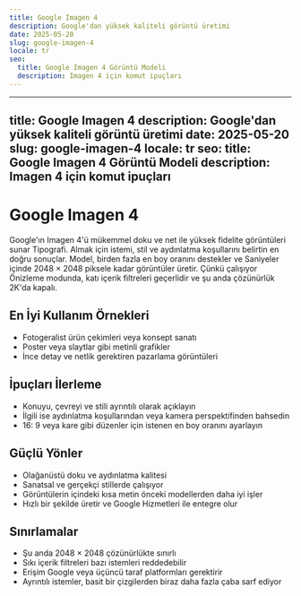 ```yaml
---
title: Google Imagen 4
description: Google'dan yüksek kaliteli görüntü üretimi
date: 2025-05-20
slug: google-imagen-4
locale: tr
seo:
  title: Google Imagen 4 Görüntü Modeli
  description: Imagen 4 için komut ipuçları
---
```


---
title: Google Imagen 4
description: Google'dan yüksek kaliteli görüntü üretimi
date: 2025-05-20
slug: google-imagen-4
locale: tr
seo:
  title: Google Imagen 4 Görüntü Modeli
  description: Imagen 4 için komut ipuçları
---

# Google Imagen 4

Google'ın Imagen 4'ü mükemmel doku ve net ile yüksek fidelite görüntüleri sunar
Tipografi. Almak için istemi, stil ve aydınlatma koşullarını belirtin
en doğru sonuçlar. Model, birden fazla en boy oranını destekler ve
Saniyeler içinde 2048 × 2048 piksele kadar görüntüler üretir. Çünkü çalışıyor
Önizleme modunda, katı içerik filtreleri geçerlidir ve şu anda çözünürlük
2K'da kapalı.

## En İyi Kullanım Örnekleri

- Fotogeralist ürün çekimleri veya konsept sanatı
- Poster veya slaytlar gibi metinli grafikler
- İnce detay ve netlik gerektiren pazarlama görüntüleri

## İpuçları İlerleme

- Konuyu, çevreyi ve stili ayrıntılı olarak açıklayın
- İlgili ise aydınlatma koşullarından veya kamera perspektifinden bahsedin
- 16: 9 veya kare gibi düzenler için istenen en boy oranını ayarlayın

## Güçlü Yönler

- Olağanüstü doku ve aydınlatma kalitesi
- Sanatsal ve gerçekçi stillerde çalışıyor
- Görüntülerin içindeki kısa metin önceki modellerden daha iyi işler
- Hızlı bir şekilde üretir ve Google Hizmetleri ile entegre olur

## Sınırlamalar

- Şu anda 2048 × 2048 çözünürlükte sınırlı
- Sıkı içerik filtreleri bazı istemleri reddedebilir
- Erişim Google veya üçüncü taraf platformları gerektirir
- Ayrıntılı istemler, basit bir çizgilerden biraz daha fazla çaba sarf ediyor
